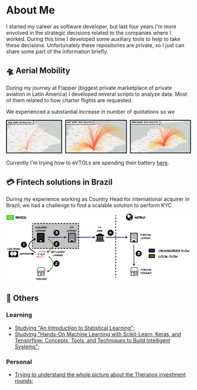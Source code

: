 # About Me

I started my career as software developer, but last four years I'm more envolved in the strategic decisions related to the companies where I worked.
During this time I developed some auxiliary tools to help to take these decisions. Unfortunately these repositories are private, so I just can share some part of the information briefly.

## :flying_saucer:  Aerial Mobility

During my journey at Flapper (biggest private marketplace of private aviation in Latin America) I developed several scripts to analyze data. Most of them related to how charter flights are requested.

We experienced a substantial increase in number of quotations so we

![Flapper quotations evolution](/images/quotations.png)

Currently I'm trying how to eVTOLs are spending their battery [here](https://github.com/avirzin/hoverfly).

## :credit_card:  Fintech solutions in Brazil

During my experience working as Country Head for international acquirer in Brazil, we had a challenge to find a scalable solution to perform KYC 

![International Payment Facilitator flow](/images/crossborder.png)


## :jigsaw:  Others

### Learning

- [Studying "An Introduction to Statistical Learning"](https://github.com/avirzin/intro-statistical-learning);
- [Studying "Hands-On Machine Learning with Scikit-Learn, Keras, and Tensorflow: Concepts, Tools, and Techniques to Build Intelligent Systems"](https://github.com/avirzin/handson-ml);

### Personal

- [Trying to understand the whole picture about the Theranos investment rounds](https://github.com/avirzin/hoverfly);
